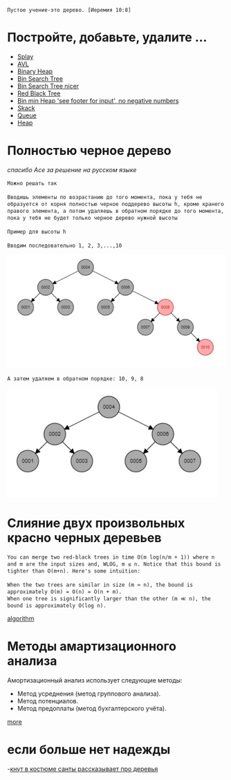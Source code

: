 ```
Пустое учение-это дерево. [Иеремия 10:8]
```

# Постройте, добавьте, удалите ...

- [Splay](http://www.cs.armstrong.edu/liang/animation/web/SplayTree.html)
- [AVL](http://www.cs.armstrong.edu/liang/animation/web/AVLTree.html)
- [Binary Heap](http://btv.melezinek.cz/binary-heap.html)
- [Bin Search Tree](http://btv.melezinek.cz/binary-search-tree.html)
- [Bin Search Tree nicer](https://yongdanielliang.github.io/animation/web/BST.html)
- [Red Black Tree](http://www.cs.armstrong.edu/liang/animation/web/RBTree.html)
- [Bin min Heap 'see footer for input', no negative numbers](https://www.codelike.in/animation/binary-min-heap)
- [Skack](https://yongdanielliang.github.io/animation/web/Stack.html)
- [Queue](https://yongdanielliang.github.io/animation/web/Queue.html)
- [Heap](https://yongdanielliang.github.io/animation/web/Heap.html)

# Полностью черное дерево

*спасибо Асе за решение на русском языке*
```
Можно решать так
 
Вводишь элементы по возрастанию до того момента, пока у тебя не образуется от корня полностью черное поддерево высоты h, кроме кранего правого элемента, а потом удаляешь в обратном порядке до того момента, пока у тебя не будет только черное дерево нужной высоты

Пример для высоты h
 
Вводим последовательно 1, 2, 3,...,10
```
![спасибо, ася](rk2/avs_black_rbt.jpg)
```
А затем удаляем в обратном порядке: 10, 9, 8
```
![спасибо, ася](rk2/avs_black_rbt_fin.jpg)

 # Слияние двух произвольных красно черных деревьев
 
 ```
 You can merge two red-black trees in time O(m log(n/m + 1)) where n and m are the input sizes and, WLOG, m ≤ n. Notice that this bound is tighter than O(m+n). Here's some intuition:

When the two trees are similar in size (m ≈ n), the bound is approximately O(m) = O(n) = O(n + m).
When one tree is significantly larger than the other (m ≪ n), the bound is approximately O(log n).
 ```
 [algorithm](https://vk.com/away.php?to=https%3A%2F%2Fen.wikipedia.org%2Fwiki%2FRed%25E2%2580%2593black_tree%23Set_operations_and_bulk_operations&cc_key=)

# Методы амартизационного анализа

Амортизационный анализ использует следующие методы:

- Метод усреднения (метод группового анализа).
- Метод потенциалов.
- Метод предоплаты (метод бухгалтерского учёта).

[more](https://neerc.ifmo.ru/wiki/index.php?title=Амортизационный_анализ)

# если больше нет надежды

-[кнут в костюме санты рассказывает про деревья](https://youtu.be/axUgEAgrSB8)
